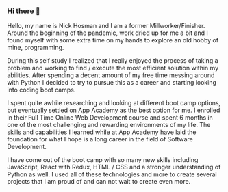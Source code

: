 ### Hi there 👋

Hello, my name is Nick Hosman and I am a former Millworker/Finisher. Around the beginning of the pandemic, work dried up for me a bit and I found myself with some extra time on my hands to explore an old hobby of mine, programming.

During this self study I realized that I really enjoyed the process of taking a problem and working to find / execute the most efficient solution within my abilities. After spending a decent amount of my free time messing around with Python I decided to try to pursue this as a career and starting looking into coding boot camps.

I spent quite awhile researching and looking at different boot camp options, but eventually settled on App Academy as the best option for me. I enrolled in their Full Time Online Web Development course and spent 6 months in one of the most challenging and rewarding environments of my life. The skills and capabilities I learned while at App Academy have laid the foundation for what I hope is a long career in the field of Software Development.

I have come out of the boot camp with so many new skills including JavaScript, React with Redux, HTML / CSS and a stronger understanding of Python as well. I used all of these technologies and more to create several projects that I am proud of and can not wait to create even more.
<!--
**nickhosman/nickhosman** is a ✨ _special_ ✨ repository because its `README.md` (this file) appears on your GitHub profile.

Here are some ideas to get you started:

- 🔭 I’m currently working on ...
- 🌱 I’m currently learning ...
- 👯 I’m looking to collaborate on ...
- 🤔 I’m looking for help with ...
- 💬 Ask me about ...
- 📫 How to reach me: ...
- 😄 Pronouns: ...
- ⚡ Fun fact: ...
-->
